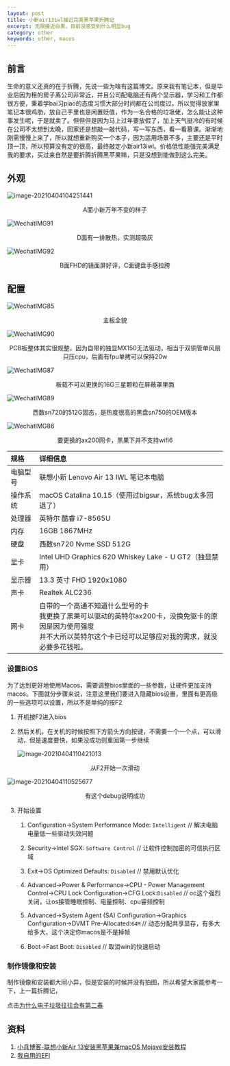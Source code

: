 ```yaml
---
layout: post
title: 小新air13iwl接近完美黑苹果折腾记
excerpt: 无限接近白果，目前没感受到什么明显bug
category: other
keywords: other, macos
---
```


## 前言

生命的意义还真的在于折腾，先说一些为啥有这篇博文。原来我有笔记本，但是毕业后因为租的房子离公司非常近，并且公司配电脑还有两个显示器，学习和工作都很方便，秉着学bai习piao的态度习惯大部分时间都在公司度过。所以觉得放家里笔记本很鸡肋，放自己手里也是闲置贬值，作为一名合格的垃圾佬，怎么能让这种事发生呢，于是就卖了。但但但是因为马上过年要放假了，加上天气挺冷的有时候在公司不太想到太晚，回家还是想敲一敲代码，写一写东西，看一看慕课。渐渐地刚需慢慢上来了，所以就想重新购买一个本子，因为适用场景不多，主要还是平时顶一顶，所以预算没有定的很高，最终敲定小新air13iwl。价格低性能强完美满足我的要求，买过来自然是要折腾折腾黑苹果嘛，只是没想到能做到这么完美。

## 外观

![image-20210404104251441](https://mypicgogo.oss-cn-hangzhou.aliyuncs.com/tuchuang202307171436012.webp)

<center>A面小新万年不变的样子</center>



![WechatIMG91](https://mypicgogo.oss-cn-hangzhou.aliyuncs.com/tuchuang202307171436709.webp)

<center>D面有一排散热，实测超吸灰</center>



![WechatIMG92](https://mypicgogo.oss-cn-hangzhou.aliyuncs.com/tuchuang202307171436417.webp)

<center>B面FHD的镜面屏好评，C面键盘手感拉胯</center>



## 配置

![WechatIMG85](https://mypicgogo.oss-cn-hangzhou.aliyuncs.com/tuchuang202307171436969.webp)

<center>主板全貌</center>



![WechatIMG90](https://mypicgogo.oss-cn-hangzhou.aliyuncs.com/tuchuang202307171436696.webp)

<center>PCB板整体其实很规整，因为自带的独显MX150无法驱动，相当于双铜管单风扇只压cpu，后面有fpu单拷可以保持20w</center>



![WechatIMG87](https://mypicgogo.oss-cn-hangzhou.aliyuncs.com/tuchuang202307171436494.webp)

<center>板载不可以更换的16G三星颗粒在屏蔽罩里面</center>



![WechatIMG89](https://mypicgogo.oss-cn-hangzhou.aliyuncs.com/tuchuang202307171437137.webp)

<center>西数sn720的512G固态，是热度很高的黑盘sn750的OEM版本</center>



![WechatIMG86](https://mypicgogo.oss-cn-hangzhou.aliyuncs.com/tuchuang202307171437901.webp)

<center>要更换的ax200网卡，黑果下并不支持wifi6</center>



| 规格     | 详细信息                                                     |
| :------- | :----------------------------------------------------------- |
| 电脑型号 | 联想小新 Lenovo Air 13 IWL 笔记本电脑                        |
| 操作系统 | macOS Catalina 10.15（使用过bigsur，系统bug太多回退了）      |
| 处理器   | 英特尔 酷睿 i7-8565U                                         |
| 内存     | 16GB 1867MHz                                                 |
| 硬盘     | 西数sn720 Nvme SSD 512G                                      |
| 显卡     | Intel UHD Graphics 620 Whiskey Lake - U GT2（独显禁用）      |
| 显示器   | 13.3 英寸 FHD 1920x1080                                      |
| 声卡     | Realtek ALC236                                               |
| 网卡     | 自带的一个高通不知道什么型号的卡<br />我更换了黑果可以驱动的英特尔ax200卡，没换免驱卡的原因是因为使用强度<br />并不大所以英特尔这个卡已经可以足够应对我的需求，就没必要多花钱啦。 |



### 设置BiOS

为了达到更好地使用Macos，需要调整bios里面的一些参数，让硬件更加支持macos。下面就分步骤来说，注意这里我们要进入隐藏bios设置，里面有更高级的一些选项可以设置，所以不是单纯的按F2

1. 开机按F2进入bios

2. 然后关机，在关机的时候按照下方箭头方向按键，不需要一个一个点，可以滑动，但是速度要快，如果没成功则重回第一步继续

   ![image-20210404110421013](https://mypicgogo.oss-cn-hangzhou.aliyuncs.com/tuchuang202307171437729.webp)

<center>从F2开始一次滑动</center>



![image-20210404110525677](https://mypicgogo.oss-cn-hangzhou.aliyuncs.com/tuchuang202307171437889.webp)

<center>有这个debug说明成功</center>



3. 开始设置
   1. Configuration->System Performance Mode: `Intelligent`   // 解决电脑电量低一些驱动失效问题
     
   2. Security->Intel SGX: `Software Control` //  让软件控制加密的可信执行区域
     
   3. Exit->OS Optimized Defaults: `Disabled` // 禁用默认优化
     
   4. Advanced->Power & Performance->CPU - Power Management Control->CPU Lock Configuration->CFG Lock:`Disabled` // oc这个强烈关闭，让os接管睡眠控制、电量控制、cpu睿频控制
     
   5. Advanced->System Agent (SA) Configuration->Graphics Configuration->DVMT Pre-Allocated:`64M`  // 动态分配共享显存，有多大给多大，这个决定你macos是不是掉帧
     
   6. Boot->Fast Boot: `Disabled` // 取消win的快速启动
   
   

### 制作镜像和安装

制作镜像和安装都大同小异，但是安装的时候并没有拍图，所以希望大家能参考一下，上一篇折腾记，

点击[为什么电子垃圾往往会有第二春](https://www.someget.cn/other/2020/10/03/m73.html) 



## 资料

1. [小兵博客-联想小新Air 13安装黑苹果兼macOS Mojave安装教程](https://blog.daliansky.net/Lenovo-Xiaoxin-Air-13-macOS-Mojave-installation-tutorial.html)
2. [我自用的EFI](https://github.com/oreoft/EFI_air13wil)